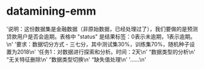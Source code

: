 # datamining-emm
'说明：这份数据集是金融数据（非原始数据，已经处理过了），我们要做的是预测贷款用户是否会逾期。表格中 "status" 是结果标签：0表示未逾期，1表示逾期。\n'
'要求：数据切分方式 - 三七分，其中测试集30%，训练集70%，随机种子设置为2018\n'
'任务1：对数据进行探索和分析。时间：2天\n'
“数据类型的分析\n'
“无关特征删除\n'
“数据类型切换\n'
“缺失值处理\n'
'......\n'


